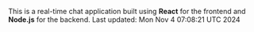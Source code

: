 This is a real-time chat application built using **React** for the frontend and **Node.js** for the backend.
Last updated: Mon Nov  4 07:08:21 UTC 2024
